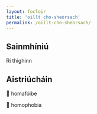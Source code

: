 ```yaml
---
layout: focloir
title: 'oillt cho-sheòrsach'
permalink: /oillt-cho-sheorsach/
---
```


## Sainmhíniú

Ri thighinn

## Aistriúcháin

&#x1f3f4;&#xe0067;&#xe0062;&#xe0073;&#xe0063;&#xe0074;&#xe007f; homafóibe

&#x1f3f4;&#xe0067;&#xe0062;&#xe0065;&#xe006e;&#xe0067;&#xe007f; homophobia